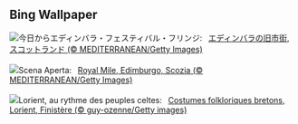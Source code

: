 ## Bing Wallpaper
![](https://www.bing.com/th?id=OHR.EdinburghFringe_JA-JP2026368495_UHD.jpg&w=1000)今日からエディンバラ・フェスティバル・フリンジ:&nbsp;&ensp;[エディンバラの旧市街, スコットランド (© MEDITERRANEAN/Getty Images)](https://www.bing.com/th?id=OHR.EdinburghFringe_JA-JP2026368495_UHD.jpg)
<br><br/>
![](https://www.bing.com/th?id=OHR.EdinburghFringe_IT-IT8835204472_UHD.jpg&w=1000)Scena Aperta:&nbsp;&ensp;[Royal Mile, Edimburgo, Scozia (© MEDITERRANEAN/Getty Images)](https://www.bing.com/th?id=OHR.EdinburghFringe_IT-IT8835204472_UHD.jpg)
<br><br/>
![](https://www.bing.com/th?id=OHR.LorientCeltic_FR-FR1271228559_UHD.jpg&w=1000)Lorient, au rythme des peuples celtes:&nbsp;&ensp;[Costumes folkloriques bretons, Lorient, Finistère (© guy-ozenne/Getty images)](https://www.bing.com/th?id=OHR.LorientCeltic_FR-FR1271228559_UHD.jpg)
<br><br/>
